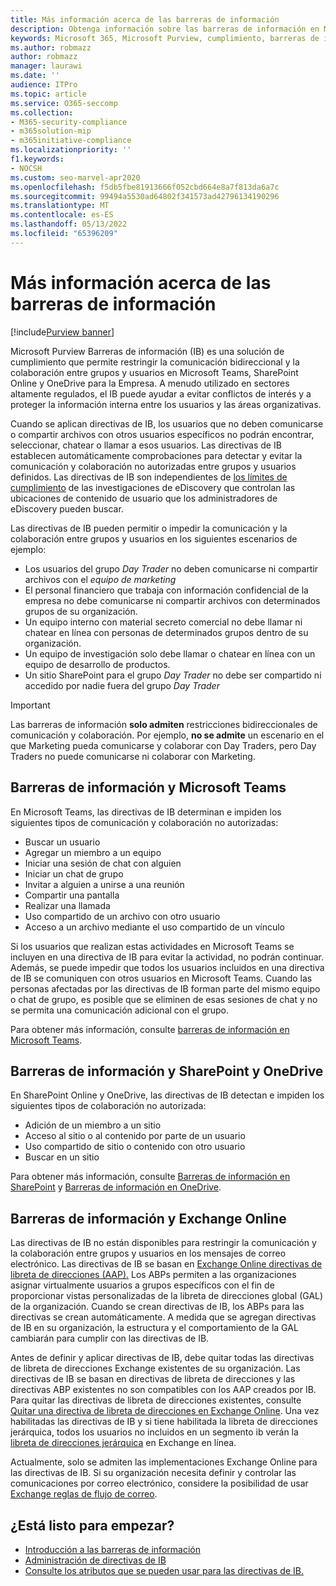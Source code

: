 ```yaml
---
title: Más información acerca de las barreras de información
description: Obtenga información sobre las barreras de información en Microsoft Purview.
keywords: Microsoft 365, Microsoft Purview, cumplimiento, barreras de información
ms.author: robmazz
author: robmazz
manager: laurawi
ms.date: ''
audience: ITPro
ms.topic: article
ms.service: O365-seccomp
ms.collection:
- M365-security-compliance
- m365solution-mip
- m365initiative-compliance
ms.localizationpriority: ''
f1.keywords:
- NOCSH
ms.custom: seo-marvel-apr2020
ms.openlocfilehash: f5db5fbe81913666f052cbd664e8a7f813da6a7c
ms.sourcegitcommit: 99494a5530ad64802f341573ad42796134190296
ms.translationtype: MT
ms.contentlocale: es-ES
ms.lasthandoff: 05/13/2022
ms.locfileid: "65396209"
---
```

# <a name="learn-about-information-barriers"></a>Más información acerca de las barreras de información

[!include[Purview banner](../includes/purview-rebrand-banner.md)]

Microsoft Purview Barreras de información (IB) es una solución de cumplimiento que permite restringir la comunicación bidireccional y la colaboración entre grupos y usuarios en Microsoft Teams, SharePoint Online y OneDrive para la Empresa. A menudo utilizado en sectores altamente regulados, el IB puede ayudar a evitar conflictos de interés y a proteger la información interna entre los usuarios y las áreas organizativas.

Cuando se aplican directivas de IB, los usuarios que no deben comunicarse o compartir archivos con otros usuarios específicos no podrán encontrar, seleccionar, chatear o llamar a esos usuarios. Las directivas de IB establecen automáticamente comprobaciones para detectar y evitar la comunicación y colaboración no autorizadas entre grupos y usuarios definidos. Las directivas de IB son independientes de [los límites de cumplimiento](/microsoft-365/compliance/set-up-compliance-boundaries) de las investigaciones de eDiscovery que controlan las ubicaciones de contenido de usuario que los administradores de eDiscovery pueden buscar.

Las directivas de IB pueden permitir o impedir la comunicación y la colaboración entre grupos y usuarios en los siguientes escenarios de ejemplo:

- Los usuarios del grupo *Day Trader* no deben comunicarse ni compartir archivos con el *equipo de marketing*
- El personal financiero que trabaja con información confidencial de la empresa no debe comunicarse ni compartir archivos con determinados grupos de su organización.
- Un equipo interno con material secreto comercial no debe llamar ni chatear en línea con personas de determinados grupos dentro de su organización.
- Un equipo de investigación solo debe llamar o chatear en línea con un equipo de desarrollo de productos.
- Un sitio SharePoint para el grupo *Day Trader* no debe ser compartido ni accedido por nadie fuera del grupo *Day Trader*

> [!IMPORTANT]
> Las barreras de información **solo admiten** restricciones bidireccionales de comunicación y colaboración. Por ejemplo, **no se admite** un escenario en el que Marketing pueda comunicarse y colaborar con Day Traders, pero Day Traders no puede comunicarse ni colaborar con Marketing.

## <a name="information-barriers-and-microsoft-teams"></a>Barreras de información y Microsoft Teams

En Microsoft Teams, las directivas de IB determinan e impiden los siguientes tipos de comunicación y colaboración no autorizadas:

- Buscar un usuario
- Agregar un miembro a un equipo
- Iniciar una sesión de chat con alguien
- Iniciar un chat de grupo
- Invitar a alguien a unirse a una reunión
- Compartir una pantalla
- Realizar una llamada
- Uso compartido de un archivo con otro usuario
- Acceso a un archivo mediante el uso compartido de un vínculo

Si los usuarios que realizan estas actividades en Microsoft Teams se incluyen en una directiva de IB para evitar la actividad, no podrán continuar. Además, se puede impedir que todos los usuarios incluidos en una directiva de IB se comuniquen con otros usuarios en Microsoft Teams. Cuando las personas afectadas por las directivas de IB forman parte del mismo equipo o chat de grupo, es posible que se eliminen de esas sesiones de chat y no se permita una comunicación adicional con el grupo.

Para obtener más información, consulte [barreras de información en Microsoft Teams](/MicrosoftTeams/information-barriers-in-teams).

## <a name="information-barriers-and-sharepoint-and-onedrive"></a>Barreras de información y SharePoint y OneDrive

En SharePoint Online y OneDrive, las directivas de IB detectan e impiden los siguientes tipos de colaboración no autorizada:

- Adición de un miembro a un sitio
- Acceso al sitio o al contenido por parte de un usuario
- Uso compartido de sitio o contenido con otro usuario
- Buscar en un sitio

Para obtener más información, consulte [Barreras de información en SharePoint](/sharepoint/information-barriers) y [Barreras de información en OneDrive](/onedrive/information-barriers).

## <a name="information-barriers-and-exchange-online"></a>Barreras de información y Exchange Online

Las directivas de IB no están disponibles para restringir la comunicación y la colaboración entre grupos y usuarios en los mensajes de correo electrónico. Las directivas de IB se basan en [Exchange Online directivas de libreta de direcciones (AAP).](/exchange/address-books/address-book-policies/address-book-policies) Los ABPs permiten a las organizaciones asignar virtualmente usuarios a grupos específicos con el fin de proporcionar vistas personalizadas de la libreta de direcciones global (GAL) de la organización. Cuando se crean directivas de IB, los ABPs para las directivas se crean automáticamente. A medida que se agregan directivas de IB en su organización, la estructura y el comportamiento de la GAL cambiarán para cumplir con las directivas de IB.

Antes de definir y aplicar directivas de IB, debe quitar todas las directivas de libreta de direcciones Exchange existentes de su organización. Las directivas de IB se basan en directivas de libreta de direcciones y las directivas ABP existentes no son compatibles con los AAP creados por IB. Para quitar las directivas de libreta de direcciones existentes, consulte [Quitar una directiva de libreta de direcciones en Exchange Online](/exchange/address-books/address-book-policies/remove-an-address-book-policy). Una vez habilitadas las directivas de IB y si tiene habilitada la libreta de direcciones jerárquica, todos los usuarios no incluidos en un segmento ib verán la [libreta de direcciones jerárquica](/exchange/address-books/hierarchical-address-books/hierarchical-address-books) en Exchange en línea.

Actualmente, solo se admiten las implementaciones Exchange Online para las directivas de IB. Si su organización necesita definir y controlar las comunicaciones por correo electrónico, considere la posibilidad de usar [Exchange reglas de flujo de correo](/exchange/security-and-compliance/mail-flow-rules/mail-flow-rules).

## <a name="ready-to-get-started"></a>¿Está listo para empezar?

- [Introducción a las barreras de información](information-barriers-policies.md)
- [Administración de directivas de IB](information-barriers-edit-segments-policies.md)
- [Consulte los atributos que se pueden usar para las directivas de IB.](information-barriers-attributes.md)
